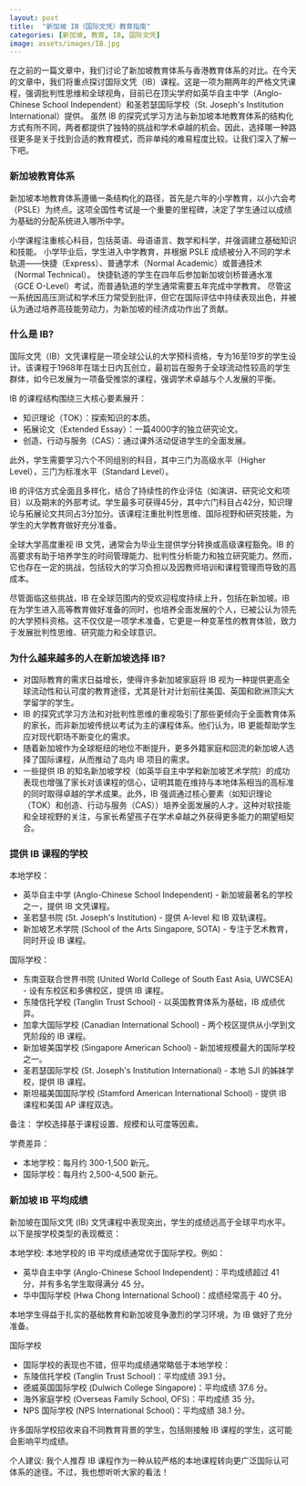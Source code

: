 ```yaml
---
layout: post
title:  "新加坡 IB（国际文凭）教育指南"
categories: [新加坡, 教育, IB, 国际文凭]
image: assets/images/IB.jpg
---
```


在之前的一篇文章中，我们讨论了新加坡教育体系与香港教育体系的对比。在今天的文章中，我们将重点探讨国际文凭（IB）课程。这是一项为期两年的严格文凭课程，强调批判性思维和全球视角，目前已在顶尖学府如英华自主中学（Anglo-Chinese School Independent）和圣若瑟国际学校（St. Joseph's Institution International）提供。 虽然 IB 的探究式学习方法与新加坡本地教育体系的结构化方式有所不同，两者都提供了独特的挑战和学术卓越的机会。因此，选择哪一种路径更多是关于找到合适的教育模式，而非单纯的难易程度比较。让我们深入了解一下吧。

### 新加坡教育体系

新加坡本地教育体系遵循一条结构化的路径，首先是六年的小学教育，以小六会考（PSLE）为终点。这项全国性考试是一个重要的里程碑，决定了学生通过以成绩为基础的分配系统进入哪所中学。

小学课程注重核心科目，包括英语、母语语言、数学和科学，并强调建立基础知识和技能。
小学毕业后，学生进入中学教育，并根据 PSLE 成绩被分入不同的学术轨道——快捷（Express）、普通学术（Normal Academic）或普通技术（Normal Technical）。
快捷轨道的学生在四年后参加新加坡剑桥普通水准（GCE O-Level）考试，而普通轨道的学生通常需要五年完成中学教育。
尽管这一系统因高压测试和学术压力常受到批评，但它在国际评估中持续表现出色，并被认为通过培养高技能劳动力，为新加坡的经济成功作出了贡献。

### 什么是 IB?

国际文凭（IB）文凭课程是一项全球公认的大学预科资格，专为16至19岁的学生设计。该课程于1968年在瑞士日内瓦创立，最初旨在服务于全球流动性较高的学生群体，如今已发展为一项备受推崇的课程，强调学术卓越与个人发展的平衡。

IB 的课程结构围绕三大核心要素展开：
+ 知识理论（TOK）：探索知识的本质。
+ 拓展论文（Extended Essay）：一篇4000字的独立研究论文。
+ 创造、行动与服务（CAS）：通过课外活动促进学生的全面发展。

此外，学生需要学习六个不同组别的科目，其中三门为高级水平（Higher Level），三门为标准水平（Standard Level）。

IB 的评估方式全面且多样化，结合了持续性的作业评估（如演讲、研究论文和项目）以及期末的外部考试。学生最多可获得45分，其中六门科目占42分，知识理论与拓展论文共同占3分加分。该课程注重批判性思维、国际视野和研究技能，为学生的大学教育做好充分准备。

全球大学高度重视 IB 文凭，通常会为毕业生提供学分转换或高级课程豁免。IB 的高要求有助于培养学生的时间管理能力、批判性分析能力和独立研究能力。然而，它也存在一定的挑战，包括较大的学习负担以及因教师培训和课程管理而导致的高成本。

尽管面临这些挑战，IB 在全球范围内的受欢迎程度持续上升，包括在新加坡。IB 在为学生进入高等教育做好准备的同时，也培养全面发展的个人，已被公认为领先的大学预科资格。这不仅仅是一项学术准备，它更是一种变革性的教育体验，致力于发展批判性思维、研究能力和全球意识。

### 为什么越来越多的人在新加坡选择 IB?

+ 对国际教育的需求日益增长，使得许多新加坡家庭将 IB 视为一种提供更高全球流动性和认可度的教育途径，尤其是针对计划前往美国、英国和欧洲顶尖大学留学的学生。
+ IB 的探究式学习方法和对批判性思维的重视吸引了那些更倾向于全面教育体系的家长，而非新加坡传统以考试为主的课程体系。他们认为，IB 更能帮助学生应对现代职场不断变化的需求。
+ 随着新加坡作为全球枢纽的地位不断提升，更多外籍家庭和回流的新加坡人选择了国际课程，从而推动了岛内 IB 项目的需求。
+ 一些提供 IB 的知名新加坡学校（如英华自主中学和新加坡艺术学院）的成功表现也增强了家长对该课程的信心，证明其能在维持与本地体系相当的高标准的同时取得卓越的学术成果。此外，IB 强调通过核心要素（如知识理论（TOK）和创造、行动与服务（CAS））培养全面发展的人才。这种对软技能和全球视野的关注，与家长希望孩子在学术卓越之外获得更多能力的期望相契合。

### 提供 IB 课程的学校

本地学校：
+ 英华自主中学 (Anglo-Chinese School Independent) - 新加坡最著名的学校之一，提供 IB 文凭课程。
+ 圣若瑟书院 (St. Joseph's Institution) - 提供 A-level 和 IB 双轨课程。
+ 新加坡艺术学院 (School of the Arts Singapore, SOTA) - 专注于艺术教育，同时开设 IB 课程。

国际学校：
+ 东南亚联合世界书院 (United World College of South East Asia, UWCSEA) - 设有东校区和多佛校区，提供 IB 课程。
+ 东陵信托学校 (Tanglin Trust School) - 以英国教育体系为基础，IB 成绩优异。
+ 加拿大国际学校 (Canadian International School) - 两个校区提供从小学到文凭阶段的 IB 课程。
+ 新加坡美国学校 (Singapore American School) - 新加坡规模最大的国际学校之一。
+ 圣若瑟国际学校 (St. Joseph's Institution International) - 本地 SJI 的姊妹学校，提供 IB 课程。
+ 斯坦福美国国际学校 (Stamford American International School) - 提供 IB 课程和美国 AP 课程双选。

备注： 学校选择基于课程设置、规模和认可度等因素。

学费差异：
+ 本地学校：每月约 300-1,500 新元。
+ 国际学校：每月约 2,500-4,500 新元。

### 新加坡 IB 平均成绩

新加坡在国际文凭 (IB) 文凭课程中表现突出，学生的成绩远高于全球平均水平。以下是按学校类型的表现概览：

本地学校: 本地学校的 IB 平均成绩通常优于国际学校。例如：
+ 英华自主中学 (Anglo-Chinese School Independent)：平均成绩超过 41 分，并有多名学生取得满分 45 分。
+ 华中国际学校 (Hwa Chong International School)：成绩经常高于 40 分。

本地学生得益于扎实的基础教育和新加坡竞争激烈的学习环境，为 IB 做好了充分准备。

国际学校
+ 国际学校的表现也不错，但平均成绩通常略低于本地学校：
+ 东陵信托学校 (Tanglin Trust School)：平均成绩 39.1 分。
+ 德威英国国际学校 (Dulwich College Singapore)：平均成绩 37.6 分。
+ 海外家庭学校 (Overseas Family School, OFS)：平均成绩 35 分。
+ NPS 国际学校 (NPS International School)：平均成绩 38.1 分。

许多国际学校招收来自不同教育背景的学生，包括刚接触 IB 课程的学生，这可能会影响平均成绩。

个人建议: 我个人推荐 IB 课程作为一种从较严格的本地课程转向更广泛国际认可体系的途径。不过，我也想听听大家的看法！
